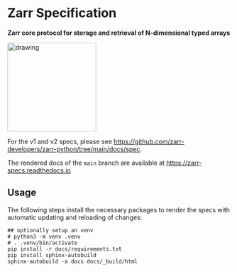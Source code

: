 # Zarr Specification

**Zarr core protocol for storage and retrieval of N-dimensional typed arrays**

<img src="https://github.com/zarr-developers/zarr-logo/releases/download/2022-04-28/zarr-pink-stacked-transparent.png" alt="drawing" height="200"/>

For the v1 and v2 specs, please see
https://github.com/zarr-developers/zarr-python/tree/main/docs/spec.

The rendered docs of the `main` branch are available at https://zarr-specs.readthedocs.io

## Usage

The following steps install the necessary packages to render the specs with
automatic updating and reloading of changes:

```shell
## optionally setup an venv
# python3 -m venv .venv
# . .venv/bin/activate
pip install -r docs/requirements.txt
pip install sphinx-autobuild
sphinx-autobuild -a docs docs/_build/html
```
